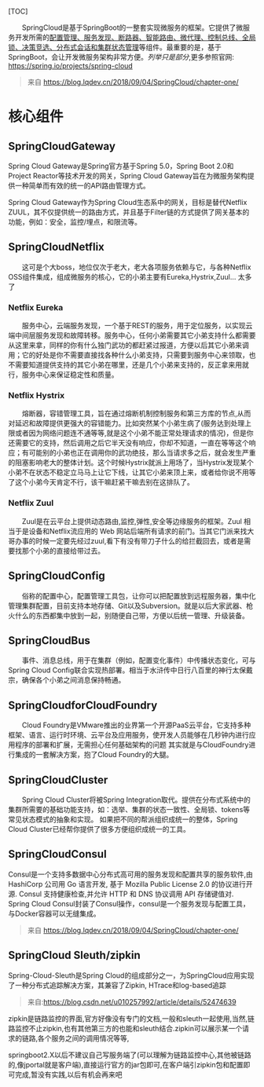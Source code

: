 [TOC]

&emsp;&emsp;SpringCloud是基于SpringBoot的一整套实现微服务的框架。它提供了微服务开发所需的<u>配置管理、服务发现、断路器、智能路由、微代理、控制总线、全局锁、决策竞选、分布式会话和集群状态管理</u>等组件。最重要的是，基于SpringBoot，会让开发微服务架构非常方便。*列举只是部分*,更多参照官网: https://spring.io/projects/spring-cloud

> 来自 <https://blog.lqdev.cn/2018/09/04/SpringCloud/chapter-one/> 



# 核心组件

## SpringCloudGateway
Spring Cloud Gateway是Spring官方基于Spring 5.0，Spring Boot 2.0和Project Reactor等技术开发的网关，Spring Cloud Gateway旨在为微服务架构提供一种简单而有效的统一的API路由管理方式。  

Spring Cloud Gateway作为Spring Cloud生态系中的网关，目标是替代Netflix ZUUL，其不仅提供统一的路由方式，并且基于Filter链的方式提供了网关基本的功能，例如：安全，监控/埋点，和限流等。

## SpringCloudNetflix
&emsp;&emsp;这可是个大boss，地位仅次于老大，老大各项服务依赖与它，与各种Netflix OSS组件集成，组成微服务的核心，它的小弟主要有Eureka,Hystrix,Zuul… 太多了

### Netflix Eureka
&emsp;&emsp;服务中心，云端服务发现，一个基于REST的服务，用于定位服务，以实现云端中间层服务发现和故障转移。服务中心，任何小弟需要其它小弟支持什么都需要从这里来拿，同样的你有什么独门武功的都赶紧过报道，方便以后其它小弟来调用；它的好处是你不需要直接找各种什么小弟支持，只需要到服务中心来领取，也不需要知道提供支持的其它小弟在哪里，还是几个小弟来支持的，反正拿来用就行，服务中心来保证稳定性和质量。

### Netflix Hystrix
&emsp;&emsp;熔断器，容错管理工具，旨在通过熔断机制控制服务和第三方库的节点,从而对延迟和故障提供更强大的容错能力。比如突然某个小弟生病了(服务达到处理上限或者因为网络问题连不通等等,就是这个小弟不能正常处理请求的情况)，但是你还需要它的支持，然后调用之后它半天没有响应，你却不知道，一直在等等这个响应；有可能别的小弟也正在调用你的武功绝技，那么当请求多之后，就会发生严重的阻塞影响老大的整体计划。这个时候Hystrix就派上用场了，当Hystrix发现某个小弟不在状态不稳定立马马上让它下线，让其它小弟来顶上来，或者给你说不用等了这个小弟今天肯定不行，该干嘛赶紧干嘛去别在这排队了。

### Netflix Zuul
&emsp;&emsp;Zuul是在云平台上提供动态路由,监控,弹性,安全等边缘服务的框架。Zuul 相当于是设备和Netflix流应用的 Web 网站后端所有请求的前门。当其它门派来找大哥办事的时候一定要先经过zuul,看下有没有带刀子什么的给拦截回去，或者是需要找那个小弟的直接给带过去。

## SpringCloudConfig
&emsp;&emsp;俗称的配置中心，配置管理工具包，让你可以把配置放到远程服务器，集中化管理集群配置，目前支持本地存储、Git以及Subversion。就是以后大家武器、枪火什么的东西都集中放到一起，别随便自己带，方便以后统一管理、升级装备。

## SpringCloudBus
&emsp;&emsp;事件、消息总线，用于在集群（例如，配置变化事件）中传播状态变化，可与Spring Cloud Config联合实现热部署。相当于水浒传中日行八百里的神行太保戴宗，确保各个小弟之间消息保持畅通。

## SpringCloudforCloudFoundry
&emsp;&emsp;Cloud Foundry是VMware推出的业界第一个开源PaaS云平台，它支持多种框架、语言、运行时环境、云平台及应用服务，使开发人员能够在几秒钟内进行应用程序的部署和扩展，无需担心任何基础架构的问题
其实就是与CloudFoundry进行集成的一套解决方案，抱了Cloud Foundry的大腿。

## SpringCloudCluster
&emsp;&emsp;Spring Cloud Cluster将被Spring Integration取代。提供在分布式系统中的集群所需要的基础功能支持，如：选举、集群的状态一致性、全局锁、tokens等常见状态模式的抽象和实现。
如果把不同的帮派组织成统一的整体，Spring Cloud Cluster已经帮你提供了很多方便组织成统一的工具。

## SpringCloudConsul
Consul是一个支持多数据中心分布式高可用的服务发现和配置共享的服务软件,由 HashiCorp 公司用 Go 语言开发, 基于 Mozilla Public License 2.0 的协议进行开源. Consul 支持健康检查,并允许 HTTP 和 DNS 协议调用 API 存储键值对.
Spring Cloud Consul封装了Consul操作，consul是一个服务发现与配置工具，与Docker容器可以无缝集成。

> 来自 <https://blog.lqdev.cn/2018/09/04/SpringCloud/chapter-one/> 

## SpringCloud Sleuth/zipkin
Spring-Cloud-Sleuth是Spring Cloud的组成部分之一，为SpringCloud应用实现了一种分布式追踪解决方案，其兼容了Zipkin, HTrace和log-based追踪
> 来自:https://blog.csdn.net/u010257992/article/details/52474639

zipkin是链路监控的界面,官方好像没有专门的文档,一般和sleuth一起使用,当然,链路监控不止zipkin,也有其他第三方的也能和sleuth结合.zipkin可以展示某一个请求的链路,各个服务之间的调用情况等等,   

springboot2.X以后不建议自己写服务端了(可以理解为链路监控中心,其他被链路的,像jportal就是客户端),直接运行官方的jar包即可,在客户端引zipkin包和配置即可完成,暂没有实践,以后有机会再来吧
